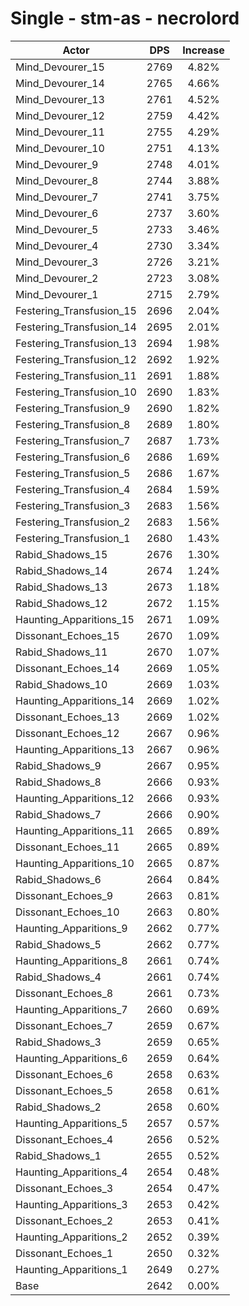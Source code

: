 # Single - stm-as - necrolord
| Actor | DPS | Increase |
|---|:---:|:---:|
|Mind_Devourer_15|2769|4.82%|
|Mind_Devourer_14|2765|4.66%|
|Mind_Devourer_13|2761|4.52%|
|Mind_Devourer_12|2759|4.42%|
|Mind_Devourer_11|2755|4.29%|
|Mind_Devourer_10|2751|4.13%|
|Mind_Devourer_9|2748|4.01%|
|Mind_Devourer_8|2744|3.88%|
|Mind_Devourer_7|2741|3.75%|
|Mind_Devourer_6|2737|3.60%|
|Mind_Devourer_5|2733|3.46%|
|Mind_Devourer_4|2730|3.34%|
|Mind_Devourer_3|2726|3.21%|
|Mind_Devourer_2|2723|3.08%|
|Mind_Devourer_1|2715|2.79%|
|Festering_Transfusion_15|2696|2.04%|
|Festering_Transfusion_14|2695|2.01%|
|Festering_Transfusion_13|2694|1.98%|
|Festering_Transfusion_12|2692|1.92%|
|Festering_Transfusion_11|2691|1.88%|
|Festering_Transfusion_10|2690|1.83%|
|Festering_Transfusion_9|2690|1.82%|
|Festering_Transfusion_8|2689|1.80%|
|Festering_Transfusion_7|2687|1.73%|
|Festering_Transfusion_6|2686|1.69%|
|Festering_Transfusion_5|2686|1.67%|
|Festering_Transfusion_4|2684|1.59%|
|Festering_Transfusion_3|2683|1.56%|
|Festering_Transfusion_2|2683|1.56%|
|Festering_Transfusion_1|2680|1.43%|
|Rabid_Shadows_15|2676|1.30%|
|Rabid_Shadows_14|2674|1.24%|
|Rabid_Shadows_13|2673|1.18%|
|Rabid_Shadows_12|2672|1.15%|
|Haunting_Apparitions_15|2671|1.09%|
|Dissonant_Echoes_15|2670|1.09%|
|Rabid_Shadows_11|2670|1.07%|
|Dissonant_Echoes_14|2669|1.05%|
|Rabid_Shadows_10|2669|1.03%|
|Haunting_Apparitions_14|2669|1.02%|
|Dissonant_Echoes_13|2669|1.02%|
|Dissonant_Echoes_12|2667|0.96%|
|Haunting_Apparitions_13|2667|0.96%|
|Rabid_Shadows_9|2667|0.95%|
|Rabid_Shadows_8|2666|0.93%|
|Haunting_Apparitions_12|2666|0.93%|
|Rabid_Shadows_7|2666|0.90%|
|Haunting_Apparitions_11|2665|0.89%|
|Dissonant_Echoes_11|2665|0.89%|
|Haunting_Apparitions_10|2665|0.87%|
|Rabid_Shadows_6|2664|0.84%|
|Dissonant_Echoes_9|2663|0.81%|
|Dissonant_Echoes_10|2663|0.80%|
|Haunting_Apparitions_9|2662|0.77%|
|Rabid_Shadows_5|2662|0.77%|
|Haunting_Apparitions_8|2661|0.74%|
|Rabid_Shadows_4|2661|0.74%|
|Dissonant_Echoes_8|2661|0.73%|
|Haunting_Apparitions_7|2660|0.69%|
|Dissonant_Echoes_7|2659|0.67%|
|Rabid_Shadows_3|2659|0.65%|
|Haunting_Apparitions_6|2659|0.64%|
|Dissonant_Echoes_6|2658|0.63%|
|Dissonant_Echoes_5|2658|0.61%|
|Rabid_Shadows_2|2658|0.60%|
|Haunting_Apparitions_5|2657|0.57%|
|Dissonant_Echoes_4|2656|0.52%|
|Rabid_Shadows_1|2655|0.52%|
|Haunting_Apparitions_4|2654|0.48%|
|Dissonant_Echoes_3|2654|0.47%|
|Haunting_Apparitions_3|2653|0.42%|
|Dissonant_Echoes_2|2653|0.41%|
|Haunting_Apparitions_2|2652|0.39%|
|Dissonant_Echoes_1|2650|0.32%|
|Haunting_Apparitions_1|2649|0.27%|
|Base|2642|0.00%|
